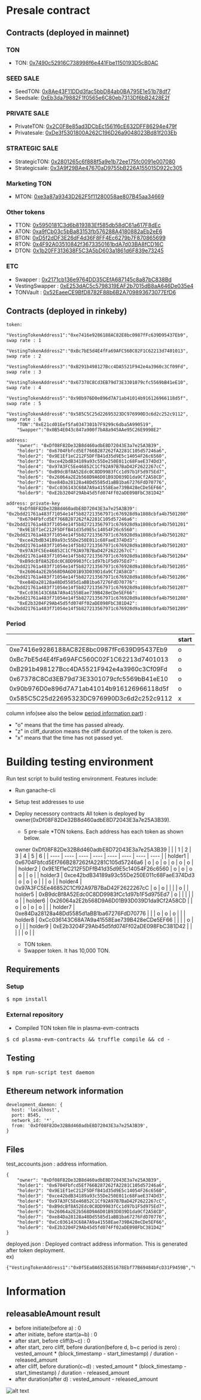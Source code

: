 # Presale contract

## Contracts (deployed in mainnet)

### TON
- TON: [0x7490c52916C738998f6e441Fbe1150193D5cB0AC](https://etherscan.io/address/0x7490c52916C738998f6e441Fbe1150193D5cB0AC)

### SEED SALE
- SeedTON: [0x8Ae43F11DDd3fac5bbD84ab0BA795E1e51b78df7](https://etherscan.io/address/0x8Ae43F11DDd3fac5bbD84ab0BA795E1e51b78df7)
- Seedsale: [0xEb3da79882F1f0565e6C80eb7313Df6bB2428E2f](https://etherscan.io/address/0xEb3da79882F1f0565e6C80eb7313Df6bB2428E2f)

### PRIVATE SALE
- PrivateTON: [0x2C0F8e85ad3DCbEc1561f6cE632DFF86294e479f](https://etherscan.io/address/0x2C0F8e85ad3DCbEc1561f6cE632DFF86294e479f)
- Privatesale: [0xDe3f5301800A262C196D26a9048023Bd81f203Eb](https://etherscan.io/address/0xDe3f5301800A262C196D26a9048023Bd81f203Eb)

### STRATEGIC SALE
- StrategicTON: [0x2801265c6f888f5a9e1b72ee175fc0091e007080](https://etherscan.io/address/0x2801265c6f888f5a9e1b72ee175fc0091e007080)
- Strategicsale: [0x3A9f29BAe47670aD9755bB226A155015D922c305](https://etherscan.io/address/0x3A9f29BAe47670aD9755bB226A155015D922c305)

### Marketing TON
- MTON: [0xe3a87a9343D262F5f11280058ae807B45aa34669](https://etherscan.io/address/0xe3a87a9343D262F5f11280058ae807B45aa34669)

### Other tokens
- TTON: [0x5950181C3d6b819383Ef585db58dC61a617F8dEc](https://etherscan.io/address/0x5950181C3d6b819383Ef585db58dC61a617F8dEc)
- ATON: [0xa9fCb03c5bBa83153fb576288A4180882aEb2eE6](https://etherscan.io/address/0xa9fCb03c5bBa83153fb576288A4180882aEb2eE6)
- BTON: [0xD5f2dDF3E26dF4d36F8FF4Ec6279b7F870865699](https://etherscan.io/address/0xD5f2dDF3E26dF4d36F8FF4Ec6279b7F870865699)
- RTON: [0x4F92A03510842f3673350161bdA7d03BA8fCD16C](https://etherscan.io/address/0x4F92A03510842f3673350161bdA7d03BA8fCD16C)
- DTON: [0x1b20FF313638F5C3A5bD603a1861d6F839e73245](https://etherscan.io/address/0x1b20FF313638F5C3A5bD603a1861d6F839e73245)

### ETC
- Swapper : [0x2171cb136e9764DD35CEfA687145c8a87bC838Bd](https://etherscan.io/address/0x2171cb136e9764DD35CEfA687145c8a87bC838Bd)
- VestingSwapper : [0xE253dAC5c5798319EAF2b7015dB8aA646De035e4](https://etherscan.io/address/0xE253dAC5c5798319EAF2b7015dB8aA646De035e4)
- TONVault : [0x52EaeeCE9BfD8782F88b6B2A709893673077EfD6](https://etherscan.io/address/0x52EaeeCE9BfD8782F88b6B2A709893673077EfD6)



## Contracts (deployed in rinkeby)
```
token:
    "VestingTokenAddress1":"0xe7416e9286188AC82E8bc0987fFc639D95437Eb9", swap rate : 1
    "VestingTokenAddress2":"0xBc7bE5d4E4fFa69AFC560C02F1C62213d7401013", swap rate : 2
    "VestingTokenAddress3":"0xB291b498127Bcc4DA5521F942e4a3960c3Cf09Fd", swap rate : 3
    "VestingTokenAddress4":"0x67378C8Cd3EB79d73E3301079cfc5569bB41eE10", swap rate : 4
    "VestingTokenAddress5":"0x90b976D0e896d7A71ab41014b916126966118d5f", swap rate : 5
    "VestingTokenAddress6":"0x585C5C25d22695323DC976990D3c6d2c252c9112", swap rate : 6
    "TON":"0xE21cd01Eef5fa0347301b7F9299c6dba5A990519",
    "Swapper":"0x0B54E043c847a900f7bA8a945AAe95C26E9998E2"

address: 
    "owner": "0xDf08F82De32B8d460adbE8D72043E3a7e25A3B39",
    "holder1": "0x6704Fbfcd5Ef766B287262fA2281C105d57246a6",
    "holder2": "0x9E1Ef1eC212F5DFfB41d35d9E5c14054F26c6560",
    "holder3": "0xce42bdB34189a93c55De250E011c68FaeE374Dd3",
    "holder4": "0x97A3FC5Ee46852C1Cf92A97B7BaD42F2622267cC",
    "holder5": "0xB9dcBf8A52Edc0C8DD9983fCc1d97b1F5d975Ed7",
    "holder6": "0x26064a2E2b568D9A6D01B93D039D1da9Cf2A58CD",
    "holder7": "0xe84Da28128a48Dd5585d1aBB1ba67276FdD70776",
    "holder8": "0xCc036143C68A7A9a41558Eae739B428eCDe5EF66",
    "holder9": "0xE2b3204F29Ab45d5fd074Ff02aDE098FbC381D42"

address: private-key
    "0xDf08F82De32B8d460adbE8D72043E3a7e25A3B39": "0x2bdd21761a483f71054e14f5b827213567971c676928d9a1808cbfa4b7501200"
    "0x6704Fbfcd5Ef766B287262fA2281C105d57246a6": "0x2bdd21761a483f71054e14f5b827213567971c676928d9a1808cbfa4b7501201"
    "0x9E1Ef1eC212F5DFfB41d35d9E5c14054F26c6560": "0x2bdd21761a483f71054e14f5b827213567971c676928d9a1808cbfa4b7501202"
    "0xce42bdB34189a93c55De250E011c68FaeE374Dd3": "0x2bdd21761a483f71054e14f5b827213567971c676928d9a1808cbfa4b7501203"
    "0x97A3FC5Ee46852C1Cf92A97B7BaD42F2622267cC": "0x2bdd21761a483f71054e14f5b827213567971c676928d9a1808cbfa4b7501204"
    "0xB9dcBf8A52Edc0C8DD9983fCc1d97b1F5d975Ed7": "0x2bdd21761a483f71054e14f5b827213567971c676928d9a1808cbfa4b7501205"
    "0x26064a2E2b568D9A6D01B93D039D1da9Cf2A58CD": "0x2bdd21761a483f71054e14f5b827213567971c676928d9a1808cbfa4b7501206"
    "0xe84Da28128a48Dd5585d1aBB1ba67276FdD70776": "0x2bdd21761a483f71054e14f5b827213567971c676928d9a1808cbfa4b7501207"
    "0xCc036143C68A7A9a41558Eae739B428eCDe5EF66": "0x2bdd21761a483f71054e14f5b827213567971c676928d9a1808cbfa4b7501208"
    "0xE2b3204F29Ab45d5fd074Ff02aDE098FbC381D42": "0x2bdd21761a483f71054e14f5b827213567971c676928d9a1808cbfa4b7501209"
```

### Period

 | | start | cliff_duration | duration |
 | ---- | ---- | ---- | ---- |
 | 0xe7416e9286188AC82E8bc0987fFc639D95437Eb9 | o | x | x |
 | 0xBc7bE5d4E4fFa69AFC560C02F1C62213d7401013 | o | o | x |
 | 0xB291b498127Bcc4DA5521F942e4a3960c3Cf09Fd | o | o | o |
 | 0x67378C8Cd3EB79d73E3301079cfc5569bB41eE10 | o | z | o |
 | 0x90b976D0e896d7A71ab41014b916126966118d5f | o | z | x |
 | 0x585C5C25d22695323DC976990D3c6d2c252c9112 | x | x | x |
 
 column info(see also the below [period information part](https://github.com/Onther-Tech/presale-contracts/blob/swapper/README.md#information))  :
 * "o" means that the time has passed already. 
 * "z" in cliff_duration means the cliff duration of the token is zero.
 * "x" means that the time has not passed yet.

# Building testing environment

Run test script to build testing environment. Features include:

* Run ganache-cli
* Setup test addresses to use
* Deploy necessory contracts
    All token is deployed by owner(0xDf08F82De32B8d460adbE8D72043E3a7e25A3B39).
    * 5 pre-sale *TON tokens. Each address has each token as shown below.
    
  owner 0xDf08F82De32B8d460adbE8D72043E3a7e25A3B39
  | | | 1 | 2 | 3 | 4 | 5 | 6 |
  | ---- | ---- | ---- | ---- | ---- | ---- | ---- | ---- |
  | holder1 | 0x6704Fbfcd5Ef766B287262fA2281C105d57246a6 | o | o | o | o | o | o | 
  | holder2 | 0x9E1Ef1eC212F5DFfB41d35d9E5c14054F26c6560 | o | o | o | o |   | o | 
  | holder3 | 0xce42bdB34189a93c55De250E011c68FaeE374Dd3 | o | o | o |   |   | o | 
  | holder4 | 0x97A3FC5Ee46852C1Cf92A97B7BaD42F2622267cC | o | o |   |   |   | o | 
  | holder5 | 0xB9dcBf8A52Edc0C8DD9983fCc1d97b1F5d975Ed7 | o |   |   |   |   | o | 
  | holder6 | 0x26064a2E2b568D9A6D01B93D039D1da9Cf2A58CD |   | o | o | o | o |   | 
  | holder7 | 0xe84Da28128a48Dd5585d1aBB1ba67276FdD70776 |   |   | o | o | o |   | 
  | holder8 | 0xCc036143C68A7A9a41558Eae739B428eCDe5EF66 |   |   |   | o | o |   | 
  | holder9 | 0xE2b3204F29Ab45d5fd074Ff02aDE098FbC381D42 |   |   |   |   | o |   | 
    
    * TON token.
    * Swapper token. It has 10,000 TON.

## Requirements

### Setup

<pre>$ npm install</pre>

### External repository

* Compiled TON token file in plasma-evm-contracts

<pre>$ cd plasma-evm-contracts && truffle compile && cd -</pre>

## Testing

<pre>$ npm run-script test_daemon</pre>

## Ethereum network information

```
development_daemon: {
  host: 'localhost',
  port: 8545,
  network_id: '*',
  from: '0xDf08F82De32B8d460adbE8D72043E3a7e25A3B39',
}
```

## Files

test_accounts.json : address information.   
```
{
    "owner": "0xDf08F82De32B8d460adbE8D72043E3a7e25A3B39",
    "holder1": "0x6704Fbfcd5Ef766B287262fA2281C105d57246a6",
    "holder2": "0x9E1Ef1eC212F5DFfB41d35d9E5c14054F26c6560",
    "holder3": "0xce42bdB34189a93c55De250E011c68FaeE374Dd3",
    "holder4": "0x97A3FC5Ee46852C1Cf92A97B7BaD42F2622267cC",
    "holder5": "0xB9dcBf8A52Edc0C8DD9983fCc1d97b1F5d975Ed7",
    "holder6": "0x26064a2E2b568D9A6D01B93D039D1da9Cf2A58CD",
    "holder7": "0xe84Da28128a48Dd5585d1aBB1ba67276FdD70776",
    "holder8": "0xCc036143C68A7A9a41558Eae739B428eCDe5EF66",
    "holder9": "0xE2b3204F29Ab45d5fd074Ff02aDE098FbC381D42"
}
```   
deployed.json : Deployed contract address information. This is generated after token deployment.   
ex)
```
{"VestingTokenAddress1":"0x0f5Ea0A652E851678Ebf77B69484bFcD31F9459B","VestingTokenAddress2":"0x6732c278C58FC90542cce498981844A073D693d7","VestingTokenAddress3":"0x5baB00b1582B170DBAE7557586A29BA9EeA6f55b","VestingTokenAddress5":"0x3d627fE11843eF6b3D5EC6683D53BD9822696Ef6","TON":"0x254C1eAE847823B664D1Acb1BdfE5e19172D8336","Swapper":"0x7DCC8D20Ff08A8cd50464544139aF34abC1384fB"}
```

# Information

## releasableAmount result
* before initiate(before a) : 0
* after initiate, before start(a~b) : 0
* after start, before cliff(b~c) : 0
* after start, zero cliff, before duration(before d, b~c period is zero) : vested_amount * (block_timestamp - start_timestamp) / duration - released_amount
* after cliff, before duration(c~d) : vested_amount * (block_timestamp - start_timestamp) / duration - released_amount
* after duration(after d) : vested_amount - released_amount

![alt text](https://s3.us-west-2.amazonaws.com/secure.notion-static.com/e358ca29-7a13-4974-8e1f-19850d3adb73/Untitled.png?X-Amz-Algorithm=AWS4-HMAC-SHA256&X-Amz-Credential=AKIAT73L2G45O3KS52Y5%2F20200625%2Fus-west-2%2Fs3%2Faws4_request&X-Amz-Date=20200625T035100Z&X-Amz-Expires=86400&X-Amz-Signature=80d1c5f7383f28aa5448d153e086a5aa8b1bf8bbb9508b9c3062631c779ea028&X-Amz-SignedHeaders=host&response-content-disposition=filename%20%3D%22Untitled.png%22)
